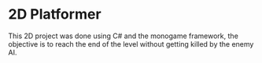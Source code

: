# 2D Platformer
 This 2D project was done using C# and the monogame framework, the objective is to reach the end of the level without getting killed by the enemy AI.
